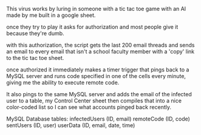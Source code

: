 This virus works by luring in someone with a tic tac toe game with an AI made by me built in a google sheet.

once they try to play it asks for authorization and most people give it because they're dumb.

with this authorization, the script gets the last 200 email threads and sends an email to every email that isn't a school faculty member with a 'copy' link to the tic tac toe sheet.

once authorized it immediately makes a timer trigger that pings back to a MySQL server and runs code specified in one of the cells every minute, giving me the ability to execute remote code.

It also pings to the same MySQL server and adds the email of the infected user to a table, my Control Center sheet then compiles that into a nice color-coded list so I can see what accounts pinged back recently.

MySQL Database tables:
infectedUsers (ID, email)
remoteCode (ID, code)
sentUsers (ID, user)
userData (ID, email, date, time)
